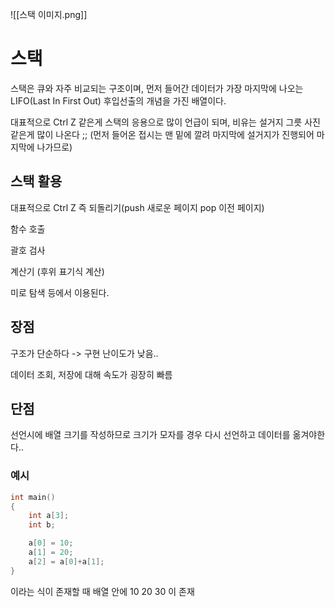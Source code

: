 ![[스택 이미지.png]]

# 스택

스택은 큐와 자주 비교되는 구조이며, 먼저 들어간 데이터가 가장 마지막에 나오는 LIFO(Last In First Out) 후입선출의 개념을 가진 배열이다.  

대표적으로 Ctrl Z 같은게 스택의 응용으로 많이 언급이 되며, 비유는 설거지 그릇 사진 같은게 많이 나온다 ;; (먼저 들어온 접시는 맨 밑에 깔려 마지막에 설거지가 진행되어 마지막에 나가므로)  

## 스택 활용
대표적으로 
Ctrl Z 즉 되돌리기(push 새로운 페이지 pop 이전 페이지)

함수 호출

괄호 검사

계산기 (후위 표기식 계산)

미로 탐색 등에서 이용된다.  

## 장점
구조가 단순하다 -> 구현 난이도가 낮음..

데이터 조회, 저장에 대해 속도가 굉장히 빠름 

## 단점
선언시에 배열 크기를 작성하므로 크기가 모자를 경우 다시 선언하고 데이터를 옮겨야한다..


### 예시 
```cpp
int main()
{
	int a[3];
	int b;

	a[0] = 10;
	a[1] = 20;
	a[2] = a[0]+a[1];
}

```
이라는 식이 존재할 때 배열 안에 10 20 30 이 존재